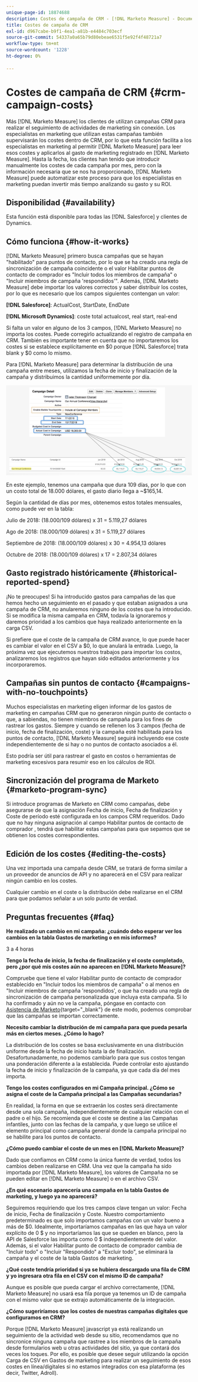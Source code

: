 ```yaml
---
unique-page-id: 18874688
description: Costes de campaña de CRM - [!DNL Marketo Measure] - Documentación del producto
title: Costes de campaña de CRM
exl-id: d967cabe-b9f1-4ea1-a81b-e4484c703ecf
source-git-commit: 54337a0a65b79d80ebeae6531f5e92f4f48721a7
workflow-type: tm+mt
source-wordcount: '1228'
ht-degree: 0%

---
```


# Costes de campaña de CRM {#crm-campaign-costs}

Más [!DNL Marketo Measure] los clientes de utilizan campañas CRM para realizar el seguimiento de actividades de marketing sin conexión. Los especialistas en marketing que utilizan estas campañas también supervisarán los costes dentro de CRM, por lo que esta función facilita a los especialistas en marketing al permitir [!DNL Marketo Measure] para leer esos costes y aplicarlos al gasto de marketing registrado en [!DNL Marketo Measure]. Hasta la fecha, los clientes han tenido que introducir manualmente los costes de cada campaña por mes, pero con la información necesaria que se nos ha proporcionado, [!DNL Marketo Measure] puede automatizar este proceso para que los especialistas en marketing puedan invertir más tiempo analizando su gasto y su ROI.

## Disponibilidad {#availability}

Esta función está disponible para todas las [!DNL Salesforce] y clientes de Dynamics.

## Cómo funciona {#how-it-works}

[!DNL Marketo Measure] primero busca campañas que se hayan &quot;habilitado&quot; para puntos de contacto, por lo que se ha creado una regla de sincronización de campaña coincidente o el valor Habilitar puntos de contacto de comprador es &quot;Incluir todos los miembros de campaña&quot; o &quot;Incluir miembros de campaña &#39;respondidos&#39;&quot;. Además, [!DNL Marketo Measure] debe importar los valores correctos y saber distribuir los costes, por lo que es necesario que los campos siguientes contengan un valor:

**[!DNL Salesforce]**: ActualCost, StartDate, EndDate

**[!DNL Microsoft Dynamics]**: coste total actualcost, real start, real-end

Si falta un valor en alguno de los 3 campos, [!DNL Marketo Measure] no importa los costes. Puede corregirlo actualizando el registro de campaña en CRM. También es importante tener en cuenta que no importaremos los costes si se establece explícitamente en $0 porque [!DNL Salesforce] trata blank y $0 como lo mismo.

Para [!DNL Marketo Measure] para determinar la distribución de una campaña entre meses, utilizamos la fecha de inicio y finalización de la campaña y distribuimos la cantidad uniformemente por día.

![](assets/1.jpg)

En este ejemplo, tenemos una campaña que dura 109 días, por lo que con un costo total de 18.000 dólares, el gasto diario llega a ~$165,14.

Según la cantidad de días por mes, obtenemos estos totales mensuales, como puede ver en la tabla:

Julio de 2018: (18.000/109 dólares) x 31 = 5.119,27 dólares

Ago de 2018: (18.000/109 dólares) x 31 = 5.119,27 dólares

Septiembre de 2018: (18.000/109 dólares) x 30 = 4.954,13 dólares

Octubre de 2018: (18.000/109 dólares) x 17 = 2.807,34 dólares

## Gasto registrado históricamente {#historical-reported-spend}

¡No te preocupes! Si ha introducido gastos para campañas de las que hemos hecho un seguimiento en el pasado y que estaban asignados a una campaña de CRM, no anularemos ninguno de los costes que ha introducido. Si se modifica la misma campaña en CRM, todavía la ignoraremos y daremos prioridad a los cambios que haya realizado anteriormente en la carga CSV.

Si prefiere que el coste de la campaña de CRM avance, lo que puede hacer es cambiar el valor en el CSV a $0, lo que anulará la entrada. Luego, la próxima vez que ejecutemos nuestros trabajos para importar los costos, analizaremos los registros que hayan sido editados anteriormente y los incorporaremos.

## Campañas sin puntos de contacto {#campaigns-with-no-touchpoints}

Muchos especialistas en marketing eligen informar de los gastos de marketing en campañas CRM que no generaron ningún punto de contacto o que, a sabiendas, no tienen miembros de campaña para los fines de rastrear los gastos. Siempre y cuando se rellenen los 3 campos (fecha de inicio, fecha de finalización, coste) y la campaña esté habilitada para los puntos de contacto, [!DNL Marketo Measure] seguirá incluyendo ese coste independientemente de si hay o no puntos de contacto asociados a él.

Esto podría ser útil para rastrear el gasto en costos o herramientas de marketing excesivos para resumir eso en los cálculos de ROI.

## Sincronización del programa de Marketo {#marketo-program-sync}

Si introduce programas de Marketo en CRM como campañas, debe asegurarse de que la asignación Fecha de inicio, Fecha de finalización y Coste de período esté configurada en los campos CRM requeridos. Dado que no hay ninguna asignación al campo Habilitar puntos de contacto de comprador , tendrá que habilitar estas campañas para que sepamos que se obtienen los costes correspondientes.

## Edición de los costes {#editing-the-costs}

Una vez importada una campaña desde CRM, se tratará de forma similar a un proveedor de anuncios de API y no aparecerá en el CSV para realizar ningún cambio en los costes.

Cualquier cambio en el coste o la distribución debe realizarse en el CRM para que podamos señalar a un solo punto de verdad.

## Preguntas frecuentes {#faq}

**He realizado un cambio en mi campaña: ¿cuándo debo esperar ver los cambios en la tabla Gastos de marketing o en mis informes?**

3 a 4 horas

**Tengo la fecha de inicio, la fecha de finalización y el coste completado, pero ¿por qué mis costes aún no aparecen en [!DNL Marketo Measure]?**

Compruebe que tiene el valor Habilitar punto de contacto de comprador establecido en &quot;Incluir todos los miembros de campaña&quot; o al menos en &quot;Incluir miembros de campaña &#39;respondidos&#39;, o que ha creado una regla de sincronización de campaña personalizada que incluya esta campaña. Si lo ha confirmado y aún no ve la campaña, póngase en contacto con [Asistencia de Marketo](https://nation.marketo.com/t5/support/ct-p/Support){target="_blank"} de este modo, podemos comprobar que las campañas se importan correctamente.

**Necesito cambiar la distribución de mi campaña para que pueda pesarla más en ciertos meses. ¿Cómo lo hago?**

La distribución de los costes se basa exclusivamente en una distribución uniforme desde la fecha de inicio hasta la de finalización. Desafortunadamente, no podemos cambiarlo para que sus costos tengan una ponderación diferente a la establecida. Puede controlar esto ajustando la fecha de inicio y finalización de la campaña, ya que cada día del mes importa.

**Tengo los costes configurados en mi Campaña principal. ¿Cómo se asigna el coste de la Campaña principal a las Campañas secundarias?**

En realidad, la forma en que se extraerán los costes será directamente desde una sola campaña, independientemente de cualquier relación con el padre o el hijo. Se recomienda que el coste se destine a las Campañas infantiles, junto con las fechas de la campaña, y que luego se utilice el elemento principal como campaña general donde la campaña principal no se habilite para los puntos de contacto.

**¿Cómo puedo cambiar el coste de un mes en [!DNL Marketo Measure]?**

Dado que confiamos en CRM como la única fuente de verdad, todos los cambios deben realizarse en CRM. Una vez que la campaña ha sido importada por [!DNL Marketo Measure], los valores de Campaña no se pueden editar en [!DNL Marketo Measure] o en el archivo CSV.

**¿En qué escenario aparecería una campaña en la tabla Gastos de marketing, y luego ya no aparecerá?**

Seguiremos requiriendo que los tres campos clave tengan un valor: Fecha de inicio, Fecha de finalización y Coste. Nuestro comportamiento predeterminado es que solo importamos campañas con un valor bueno a más de $0. Idealmente, importaríamos campañas en las que haya un valor explícito de 0 $ y no importaríamos las que se queden en blanco, pero la API de Salesforce las importa como 0 $ independientemente del valor. Además, si el valor Habilitar punto de contacto de comprador cambia de &quot;Incluir todo&quot; o &quot;Incluir &quot;Respondido&quot; a &quot;Excluir todo&quot;, se eliminará la campaña y el coste de la tabla Gastos de marketing.

**¿Qué coste tendría prioridad si ya se hubiera descargado una fila de CRM y yo ingresara otra fila en el CSV con el mismo ID de campaña?**

Aunque es posible que pueda cargar el archivo correctamente, [!DNL Marketo Measure] no usará esa fila porque ya tenemos un ID de campaña con el mismo valor que se extrajo automáticamente de la integración.

**¿Cómo sugeriríamos que los costes de nuestras campañas digitales que configuramos en CRM?**

Porque [!DNL Marketo Measure] javascript ya está realizando un seguimiento de la actividad web desde su sitio, recomendamos que no sincronice ninguna campaña que rastree a los miembros de la campaña desde formularios web u otras actividades del sitio, ya que contará dos veces los toques. Por ello, es posible que desee seguir utilizando la opción Carga de CSV en Gastos de marketing para realizar un seguimiento de esos costes en línea/digitales si no estamos integrados con esa plataforma (es decir, Twitter, Adroll).
